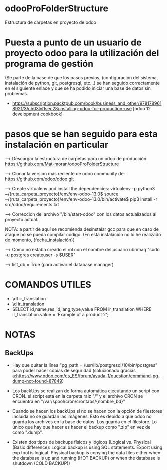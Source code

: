 # odooProFolderStructure
Estructura de carpetas en proyecto de odoo


# Puesta a punto de un usuario de proyecto odoo para la utilización del programa de gestión
(Se parte de la base de que los pasos previos, (configuración del sistema, instalación de python, git, postgresql, etc...) se han seguido correctamente en el siguiente enlace y que se ha podido iniciar una base de datos sin problemas.

- https://subscription.packtpub.com/book/business_and_other/9781789618921/3/ch03lvl1sec28/installing-odoo-for-production-use
[odoo 12 development cookbook]

# pasos que se han seguido para esta instalación en particular

--> Descargar la estructura de carpetas para un odoo de producción: https://github.com/Mat-moran/odooProFolderStructure

--> Clonar la versión más reciente de odoo community de: https://github.com/odoo/odoo.git

--> Create virtualenv and install the dependencies:
 virtualenv -p python3 ~/{ruta_carpeta_proyecto}/env/env-odoo-13.0$ source ~/{ruta_carpeta_proyecto}/env/env-odoo-13.0/bin/activate$ pip3 install -r src/odoo/requirements.txt

--> Correccion del archivo "/bin/start-odoo" con los datos actualizados al proyecto actual.

NOTA: a partir de aquí se recomienda desinstalar gcc para que en caso de ataque no se pueda compilar código. (En esta instalación no lo he realizado de momento, {fecha_instalación})


--> Como no estaba creado el rol con el nombre del usuario ubrimaq
 "sudo -u postgres createuser -s $USER"

--> list_db = True (para activar el database manager)



# COMANDOS UTILES

- \dt ir_translation
- \d ir_translation 
- SELECT id,name,res_id,lang,type,value FROM ir_translation WHERE ir_translation.value = 'Example of a product 2';


# NOTAS

## BackUps

- Hay que quitar la línea "pg_path =  /usr/lib/postgresql/10/bin/postgres" para poder hacer copias de seguridad (solucionado gracias a:https://www.odoo.com/es_ES/forum/ayuda-1/question/command-pg-dump-not-found-87849)

- Los backUps se realizan de forma automática ejecutando un script con CRON. el script está en la carpeta raiz "/" y el archivo CRON se encuentra en "/var/spool/cron/crontabs/{nombre_bd}"

- Cuando se hacen los backUps si no se hacen con la opción de filestores incluida no se guardan las imágenes. Esto es debido a que odoo no guarda los archivos en la base de datos. Los guarda en el filestore. Lo único que hay que hacer es hacer el backup como ".zip" en vez de como ".dump".

- Existen dos tipos de backups físicos y lógicos
(Logical vs. Physical (Basic difference):
Logical backup is using SQL statements. Export using exp tool is logical.
Physical backup is copying the data files either when the database is up and running (HOT BACKUP) or when the database is shutdown (COLD BACKUP))
